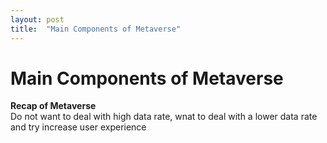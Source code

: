 ```yaml
---
layout: post
title:  "Main Components of Metaverse"
---
```


# Main Components of Metaverse
**Recap of Metaverse** <br/>
Do not want to deal with high data rate, wnat to deal with a lower data rate and try increase user experience <br/>

